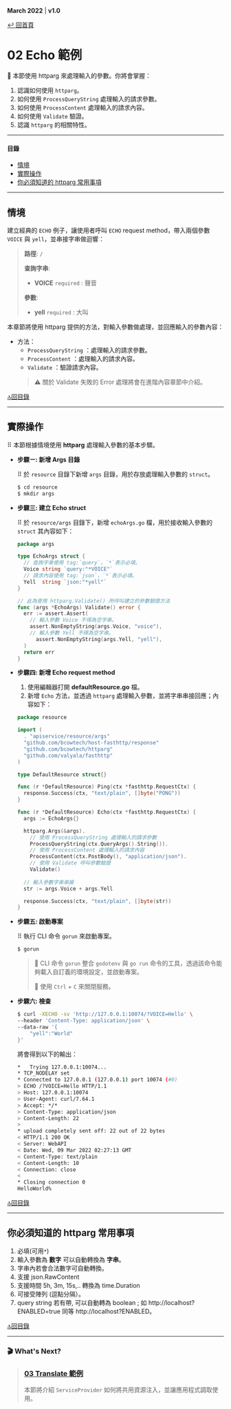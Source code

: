 <link href="tutorial.css" rel="stylesheet" />

**March 2022**  |  **v1.0**

[↩ 回首頁](README.md)

02 Echo 範例
================================
🎯 本節使用 httparg 來處理輸入的參數。你將會掌握：

  1. 認識如何使用 `httparg`。
  2. 如何使用 `ProcessQueryString` 處理輸入的請求參數。
  3. 如何使用 `ProcessContent` 處理輸入的請求內容。
  4. 如何使用 `Validate` 驗證。
  5. 認識 `httparg` 的相關特性。

----------------------------------------------------------------
#### 目錄
  - [情境](#情境)
  - [實際操作](#實際操作)
  - [你必須知道的 httparg 常用事項](#你必須知道的-httparg-常用事項)
----------------------------------------------------------------

## 情境

建立經典的 `ECHO` 例子，讓使用者呼叫 `ECHO` request method，帶入兩個參數 `VOICE` 與 `yell`，並串接字串做迴響：

>**路徑**: `/`
>
>**查詢字串**:
>- **VOICE** `required` : 聲音
>
>
>**參數**:
>- **yell** `required` : 大叫

本章節將使用 httparg 提供的方法，對輸入參數做處理，並回應輸入的參數內容：
- 方法：
  - `ProcessQueryString` ：處理輸入的請求參數。
  - `ProcessContent` ：處理輸入的請求內容。
  - `Validate` ：驗證請求內容。
  > ⚠️ 關於 Validate 失敗的 Error 處理將會在進階內容章節中介紹。

[🔝回目錄](#%e7%9b%ae%e9%8c%84)


----------------

## 實際操作

⠿ 本節根據情境使用 **httparg** 處理輸入參數的基本步驟。

- **步驟ㄧ: 新增 Args 目錄**

  ⠿ 於 `resource` 目錄下新增 `args` 目錄，用於存放處理輸入參數的 `struct`。
  ```bash
  $ cd resource
  $ mkdir args
  ```

- **步驟三: 建立 Echo struct**

  ⠿ 於 `resource/args` 目錄下，新增 `echoArgs.go` 檔，用於接收輸入參數的 `struct` 其內容如下：
  ```go
  package args
  
  type EchoArgs struct {
    // 查詢字串使用 tag:`query`，`*`表示必填。
    Voice string `query:"*VOICE"`
    // 請求內容使用 tag:`json`，`*`表示必填。
  	Yell  string `json:"*yell"`
  }

  // 此為使用 httparg.Validate() 所呼叫建立的參數驗證方法
  func (args *EchoArgs) Validate() error {
  	err := assert.Assert(
      // 輸入參數 Voice 不得為空字串。
      assert.NonEmptyString(args.Voice, "voice"),
      // 輸入參數 Yell 不得為空字串。
  		assert.NonEmptyString(args.Yell, "yell"),
  	)
  	return err
  }
  ```

- **步驟四: 新增 Echo request method**

  1. 使用編輯器打開 **defaultResource.go** 檔。
  2. 新增 `Echo` 方法，並透過 `httparg` 處理輸入參數，並將字串串接回應；內容如下：
  ```go
  package resource
  
  import (
  	. "apiservice/resource/args"
  	"github.com/bcowtech/host-fasthttp/response"
  	"github.com/bcowtech/httparg"
  	"github.com/valyala/fasthttp"
  )
  
  type DefaultResource struct{}
  
  func (r *DefaultResource) Ping(ctx *fasthttp.RequestCtx) {
  	response.Success(ctx, "text/plain", []byte("PONG"))
  }
  
  func (r *DefaultResource) Echo(ctx *fasthttp.RequestCtx) {
  	args := EchoArgs{}
  
    httparg.Args(&args).
      // 使用 ProcessQueryString 處理輸入的請求參數
      ProcessQueryString(ctx.QueryArgs().String()).
      // 使用 ProcessContent 處理輸入的請求內容
      ProcessContent(ctx.PostBody(), "application/json").
      // 使用 Validate 呼叫參數驗證
      Validate()
      
    // 輸入參數字串串接
  	str := args.Voice + args.Yell
  
  	response.Success(ctx, "text/plain", []byte(str))
  }
  ```

- **步驟五: 啟動專案**

  ⠿ 執行 CLI 命令 `gorun` 來啟動專案。
  ```bash
  $ gorun
  ```
  > 💬  CLI 命令 `gorun` 整合 `godotenv` 與 `go run` 命令的工具，透過該命令能夠載入自訂義的環境設定，並啟動專案。
  >
  > 💬 使用 `Ctrl` + `C` 來關閉服務。

- **步驟六: 檢查**
  ```bash
  $ curl -XECHO -sv 'http://127.0.0.1:10074/?VOICE=Hello' \
  --header 'Content-Type: application/json' \
  --data-raw '{
      "yell":"World"
  }'
  ```
  將會得到以下的輸出：
  ```bash
  *   Trying 127.0.0.1:10074...
  * TCP_NODELAY set
  * Connected to 127.0.0.1 (127.0.0.1) port 10074 (#0)
  > ECHO /?VOICE=Hello HTTP/1.1
  > Host: 127.0.0.1:10074
  > User-Agent: curl/7.64.1
  > Accept: */*
  > Content-Type: application/json
  > Content-Length: 22
  >
  * upload completely sent off: 22 out of 22 bytes
  < HTTP/1.1 200 OK
  < Server: WebAPI
  < Date: Wed, 09 Mar 2022 02:27:13 GMT
  < Content-Type: text/plain
  < Content-Length: 10
  < Connection: close
  <
  * Closing connection 0
  HelloWorld%
  ```

[🔝回目錄](#%e7%9b%ae%e9%8c%84)

----------------


## 你必須知道的 httparg 常用事項

1. 必填(可用`*`)
2. 輸入參數為 **數字** 可以自動轉換為 **字串**。
3. 字串內若會合法數字可自動轉換。
4. 支援 json.RawContent
5. 支援時間  5h, 3m, 15s,.. 轉換為 time.Duration
6. 可接受陣列 (逗點分隔）。
7. query string 若有帶, 可以自動轉為 boolean ; 如 http://localhost?ENABLED=true 同等 http://localhost?ENABLED。

[🔝回目錄](#%e7%9b%ae%e9%8c%84)

----------------
### 🎬 What's Next?

  > ### [**03 Translate 範例**](03_TRANSLATE_DEMO.md)
  > 本節將介紹 `ServiceProvider` 如何將共用資源注入，並讓應用程式調取使用。